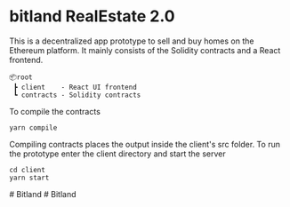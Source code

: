 # bitland RealEstate 2.0

This is a decentralized app prototype to sell and buy homes on the Ethereum platform. It mainly consists of the Solidity contracts and a React frontend.

```
📦root
 ┣ client    - React UI frontend
 ┗ contracts - Solidity contracts
```

To compile the contracts

```
yarn compile
```

Compiling contracts places the output inside the client's src folder. To run the prototype enter the client directory and start the server

```
cd client
yarn start
```
#   B i t l a n d  
 #   B i t l a n d  
 